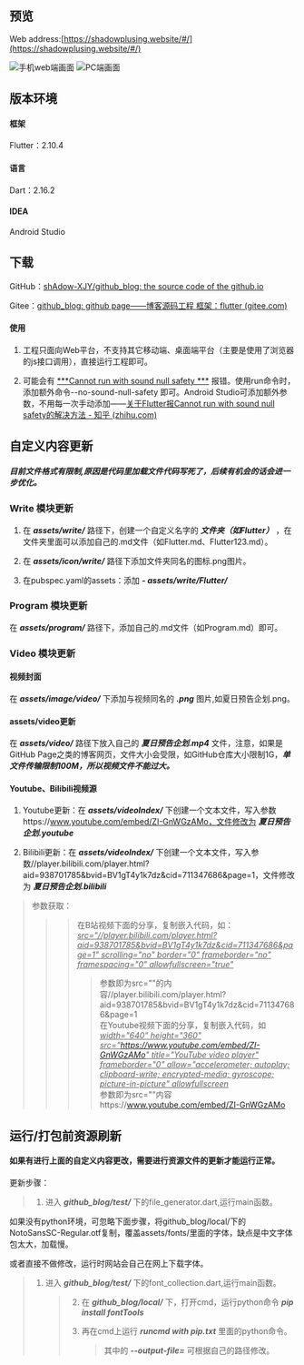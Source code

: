 ## 预览

Web address:[https://shadowplusing.website/#/](https://shadowplusing.website/#/)

![手机web端画面](https://img-blog.csdnimg.cn/3a7af8b41d86473194b0ca53cc0e5f6c.jpeg#pic_center)
![PC端画面](https://img-blog.csdnimg.cn/b93090d4a9684d7dbedb54496f76bf67.png#pic_center)  

## 版本环境

#### 框架

 Flutter：2.10.4  

#### 语言

 Dart：2.16.2  

#### IDEA

 Android Studio  

## 下载

 GitHub：[shAdow-XJY/github_blog: the source code of the github.io](https://github.com/shAdow-XJY/github_blog)  

 Gitee：[github_blog: github page——博客源码工程 框架：flutter (gitee.com)](https://gitee.com/shAdowPlusing/github_blog)  

#### 使用

 1. 工程只面向Web平台，不支持其它移动端、桌面端平台（主要是使用了浏览器的js接口调用），直接运行工程即可。  

 2. 可能会有 <u>***Cannot run with sound null safety ***</u> 报错。使用run命令时，添加额外命令--no-sound-null-safety 即可。Android Studio可添加额外参数，不用每一次手动添加——[关于Flutter报Cannot run with sound null safety的解决方法 - 知乎 (zhihu.com)](https://zhuanlan.zhihu.com/p/405838959)  

## 自定义内容更新

##### 目前文件格式有限制,原因是代码里加载文件代码写死了，后续有机会的话会进一步优化。

### Write 模块更新

 1. 在 ***assets/write/*** 路径下，创建一个自定义名字的 ***文件夹（如Flutter）*** ，在文件夹里面可以添加自己的.md文件（如Flutter.md、Flutter123.md）。  

 2. 在 ***assets/icon/write/*** 路径下添加文件夹同名的图标.png图片。  

 3. 在pubspec.yaml的assets：添加 ***- assets/write/Flutter/*** 

### Program 模块更新

 在 ***assets/program/*** 路径下，添加自己的.md文件（如Program.md）即可。  

### Video 模块更新

#### 视频封面

  在 ***assets/image/video/*** 下添加与视频同名的 ***.png*** 图片,如夏日预告企划.png。  

#### assets/video更新

  在 ***assets/video/*** 路径下放入自己的 ***夏日预告企划.mp4*** 文件，注意，如果是GitHub Page之类的博客网页，文件大小会受限，如GitHub仓库大小限制1G，***单文件传输限制100M，所以视频文件不能过大。*** 

#### Youtube、Bilibili视频源

 1. Youtube更新：在 ***assets/videoIndex/*** 下创建一个文本文件，写入参数https://www.youtube.com/embed/ZI-GnWGzAMo，文件修改为 ***夏日预告企划.youtube***   

 2. Bilibili更新：在 ***assets/videoIndex/*** 下创建一个文本文件，写入参数//player.bilibili.com/player.html?aid=938701785&bvid=BV1gT4y1k7dz&cid=711347686&page=1，文件修改为 ***夏日预告企划.bilibili*** 

> 参数获取：  
> 
> > > 在B站视频下面的分享，复制嵌入代码，如：*<u>src="//player.bilibili.com/player.html?aid=938701785&bvid=BV1gT4y1k7dz&cid=711347686&page=1" scrolling="no" border="0" frameborder="no" framespacing="0" allowfullscreen="true"</u>*  
> > > 
> > > > 参数即为src=""的内容//player.bilibili.com/player.html?aid=938701785&bvid=BV1gT4y1k7dz&cid=711347686&page=1  
> > > > 在Youtube视频下面的分享，复制嵌入代码，如  
> > > >  *<u>width="640" height="360" src="https://www.youtube.com/embed/ZI-GnWGzAMo" title="YouTube video player" frameborder="0" allow="accelerometer; autoplay; clipboard-write; encrypted-media; gyroscope; picture-in-picture" allowfullscreen</u>*  
> > > > 参数即为src=""内容https://www.youtube.com/embed/ZI-GnWGzAMo  

## 运行/打包前资源刷新

#### 如果有进行上面的自定义内容更改，需要进行资源文件的更新才能运行正常。

更新步骤：  

> 1. 进入 ***github_blog/test/*** 下的file_generator.dart,运行main函数。  

如果没有python环境，可忽略下面步骤，将github_blog/local/下的NotoSansSC-Regular.otf复制，覆盖assets/fonts/里面的字体，缺点是中文字体包太大，加载慢。  

或者直接不做修改，运行时网站会自己在网上下载字体。  

> 1. 进入 ***github_blog/test/*** 下的font_collection.dart,运行main函数。  
>    
>    > 2. 在 ***github_blog/local/*** 下，打开cmd，运行python命令 ***pip install fontTools*** 
>    > 3. 再在cmd上运行 ***runcmd with pip.txt*** 里面的python命令。  
>    >    
>    >    > 其中的 ***--output-file=*** 可根据自己的路径修改。
